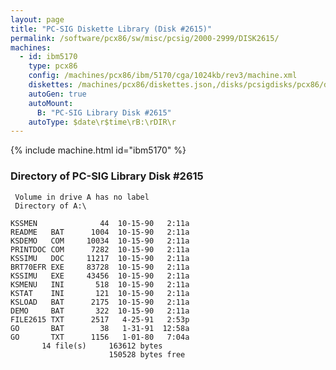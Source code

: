 ```yaml
---
layout: page
title: "PC-SIG Diskette Library (Disk #2615)"
permalink: /software/pcx86/sw/misc/pcsig/2000-2999/DISK2615/
machines:
  - id: ibm5170
    type: pcx86
    config: /machines/pcx86/ibm/5170/cga/1024kb/rev3/machine.xml
    diskettes: /machines/pcx86/diskettes.json,/disks/pcsigdisks/pcx86/diskettes.json
    autoGen: true
    autoMount:
      B: "PC-SIG Library Disk #2615"
    autoType: $date\r$time\rB:\rDIR\r
---
```


{% include machine.html id="ibm5170" %}

### Directory of PC-SIG Library Disk #2615

     Volume in drive A has no label
     Directory of A:\

    KSSMEN              44  10-15-90   2:11a
    README   BAT      1004  10-15-90   2:11a
    KSDEMO   COM     10034  10-15-90   2:11a
    PRINTDOC COM      7282  10-15-90   2:11a
    KSSIMU   DOC     11217  10-15-90   2:11a
    BRT70EFR EXE     83728  10-15-90   2:11a
    KSSIMU   EXE     43456  10-15-90   2:11a
    KSMENU   INI       518  10-15-90   2:11a
    KSTAT    INI       121  10-15-90   2:11a
    KSLOAD   BAT      2175  10-15-90   2:11a
    DEMO     BAT       322  10-15-90   2:11a
    FILE2615 TXT      2517   4-25-91   2:53p
    GO       BAT        38   1-31-91  12:58a
    GO       TXT      1156   1-01-80   7:04a
           14 file(s)     163612 bytes
                          150528 bytes free
